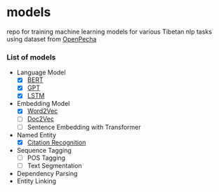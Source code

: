# models
repo for training machine learning models for various Tibetan nlp tasks using dataset from [OpenPecha](https://github.com/OpenPecha)

### List of models
- Language Model
  - [x] [BERT](https://github.com/OpenPecha-dev/models/blob/main/models/lm/Classical_Bo_BERT_LM.ipynb)
  - [x] [GPT](https://github.com/OpenPecha-dev/models/blob/main/models/lm/Classical_Bo_GPT_LM.ipynb)
  - [x] [LSTM](https://github.com/OpenPecha-dev/models/blob/main/models/lm/Classical_Bo_GPT_LM.ipynb)
- Embedding Model
  - [x] [Word2Vec](https://github.com/OpenPecha-dev/models/blob/main/models/embedding/gensim-word2vec-for-tibetan.ipynb)
  - [ ] [Doc2Vec](https://github.com/OpenPecha-dev/models/blob/main/models/embedding/gensim-doc2vec-for-tibetan.ipynb)
  - [ ] Sentence Embedding with Transformer
- Named Entity
  - [x] [Citation Recognition](https://github.com/OpenPecha-dev/models/blob/main/models/ner/ner-for-tibetan-language.ipynb)
- Sequence Tagging
  - [ ] POS Tagging
  - [ ] Text Segmentation
- Dependency Parsing
- Entity Linking
